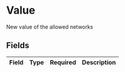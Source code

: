 # Value

New value of the allowed networks


## Fields

| Field       | Type        | Required    | Description |
| ----------- | ----------- | ----------- | ----------- |